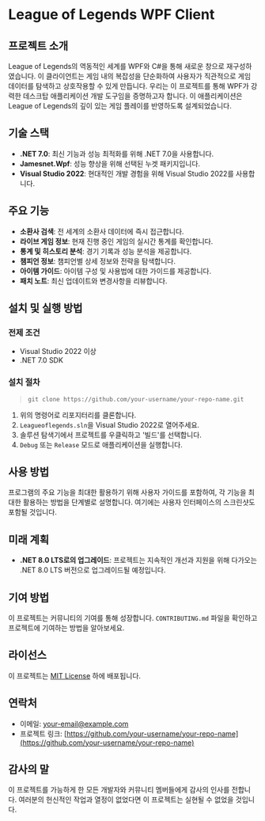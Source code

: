 # League of Legends WPF Client

## 프로젝트 소개
League of Legends의 역동적인 세계를 WPF와 C#을 통해 새로운 창으로 재구성하였습니다. 이 클라이언트는 게임 내의 복잡성을 단순화하여 사용자가 직관적으로 게임 데이터를 탐색하고 상호작용할 수 있게 만듭니다. 우리는 이 프로젝트를 통해 WPF가 강력한 데스크탑 애플리케이션 개발 도구임을 증명하고자 합니다. 이 애플리케이션은 League of Legends의 깊이 있는 게임 플레이를 반영하도록 설계되었습니다.

## 기술 스택
- **.NET 7.0**: 최신 기능과 성능 최적화를 위해 .NET 7.0을 사용합니다.
- **Jamesnet.Wpf**: 성능 향상을 위해 선택된 누겟 패키지입니다.
- **Visual Studio 2022**: 현대적인 개발 경험을 위해 Visual Studio 2022를 사용합니다.

## 주요 기능
- **소환사 검색**: 전 세계의 소환사 데이터에 즉시 접근합니다.
- **라이브 게임 정보**: 현재 진행 중인 게임의 실시간 통계를 확인합니다.
- **통계 및 히스토리 분석**: 경기 기록과 성능 분석을 제공합니다.
- **챔피언 정보**: 챔피언별 상세 정보와 전략을 탐색합니다.
- **아이템 가이드**: 아이템 구성 및 사용법에 대한 가이드를 제공합니다.
- **패치 노트**: 최신 업데이트와 변경사항을 리뷰합니다.

## 설치 및 실행 방법
### 전제 조건
- Visual Studio 2022 이상
- .NET 7.0 SDK

### 설치 절차
> `git clone https://github.com/your-username/your-repo-name.git`

1. 위의 명령어로 리포지터리를 클론합니다.
2. `Leagueoflegends.sln`을 Visual Studio 2022로 열어주세요.
3. 솔루션 탐색기에서 프로젝트를 우클릭하고 '빌드'를 선택합니다.
4. `Debug` 또는 `Release` 모드로 애플리케이션을 실행합니다.

## 사용 방법
프로그램의 주요 기능을 최대한 활용하기 위해 사용자 가이드를 포함하여, 각 기능을 최대한 활용하는 방법을 단계별로 설명합니다. 여기에는 사용자 인터페이스의 스크린샷도 포함될 것입니다.

## 미래 계획
- **.NET 8.0 LTS로의 업그레이드**: 프로젝트는 지속적인 개선과 지원을 위해 다가오는 .NET 8.0 LTS 버전으로 업그레이드될 예정입니다.

## 기여 방법
이 프로젝트는 커뮤니티의 기여를 통해 성장합니다. `CONTRIBUTING.md` 파일을 확인하고 프로젝트에 기여하는 방법을 알아보세요.

## 라이선스
이 프로젝트는 [MIT License](LICENSE) 하에 배포됩니다.

## 연락처
- 이메일: [your-email@example.com](mailto:your-email@example.com)
- 프로젝트 링크: [https://github.com/your-username/your-repo-name](https://github.com/your-username/your-repo-name)

## 감사의 말
이 프로젝트를 가능하게 한 모든 개발자와 커뮤니티 멤버들에게 감사의 인사를 전합니다. 여러분의 헌신적인 작업과 열정이 없었다면 이 프로젝트는 실현될 수 없었을 것입니다.
